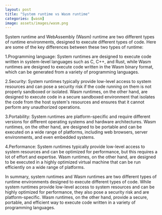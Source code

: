```yaml
---
layout: post
title: "System runtime vs Wasm runtime"
categories: [wasm]
image: assets/images/wasm.png
---
```


System runtime and WebAssembly (Wasm) runtime are two different types of runtime environments, designed to execute different types of code. Here are some of the key differences between these two types of runtime:

1.Programming language: System runtimes are designed to execute code written in system-level languages such as C, C++, and Rust, while Wasm runtimes are designed to execute code written in the Wasm binary format, which can be generated from a variety of programming languages.

2.Security: System runtimes typically provide low-level access to system resources and can pose a security risk if the code running on them is not properly sandboxed or isolated. Wasm runtimes, on the other hand, are designed to execute code in a secure sandboxed environment that isolates the code from the host system's resources and ensures that it cannot perform any unauthorized operations.

3.Portability: System runtimes are platform-specific and require different versions for different operating systems and hardware architectures. Wasm runtimes, on the other hand, are designed to be portable and can be executed on a wide range of platforms, including web browsers, server environments, and even embedded systems.

4.Performance: System runtimes typically provide low-level access to system resources and can be optimized for performance, but this requires a lot of effort and expertise. Wasm runtimes, on the other hand, are designed to be executed in a highly optimized virtual machine that can be run efficiently on a wide range of platforms.

In summary, system runtimes and Wasm runtimes are two different types of runtime environments designed to execute different types of code. While system runtimes provide low-level access to system resources and can be highly optimized for performance, they also pose a security risk and are platform-specific. Wasm runtimes, on the other hand, provide a secure, portable, and efficient way to execute code written in a variety of programming languages.
